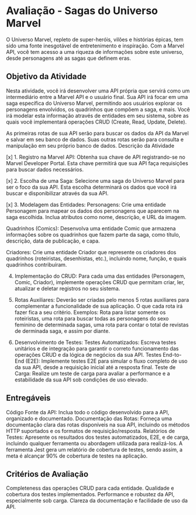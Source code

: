 # Avaliação - Sagas do Universo Marvel

O Universo Marvel, repleto de super-heróis, vilões e histórias épicas, tem sido uma fonte inesgotável de entretenimento e inspiração. Com a Marvel API, você tem acesso a uma riqueza de informações sobre este universo, desde personagens até as sagas que definem eras.

## Objetivo da Atividade

Nesta atividade, você irá desenvolver uma API própria que servirá como um intermediário entre a Marvel API e o usuário final. Sua API irá focar em uma saga específica do Universo Marvel, permitindo aos usuários explorar os personagens envolvidos, os quadrinhos que compõem a saga, e mais. Você irá modelar esta informação através de entidades em seu sistema, sobre as quais você implementará operações CRUD (Create, Read, Update, Delete).

As primeiras rotas de sua API serão para buscar os dados da API da Marvel e salvar em seu banco de dados. Suas outras rotas serão para consulta e manipulação em seu próprio banco de dados.
Descrição da Atividade

[x] 1. Registro na Marvel API: Obtenha sua chave de API registrando-se no Marvel Developer Portal. Esta chave permitirá que sua API faça requisições para buscar dados necessários.

[x] 2. Escolha de uma Saga: Selecione uma saga do Universo Marvel para ser o foco da sua API. Esta escolha determinará os dados que você irá buscar e disponibilizar através da sua API.

[x] 3. Modelagem das Entidades:
Personagens: Crie uma entidade Personagem para mapear os dados dos personagens que aparecem na saga escolhida. Inclua atributos como nome, descrição, e URL da imagem.

Quadrinhos (Comics): Desenvolva uma entidade Comic que armazena informações sobre os quadrinhos que fazem parte da saga, como título, descrição, data de publicação, e capa.

Criadores: Crie uma entidade Criador que represente os criadores dos quadrinhos (roteiristas, desenhistas, etc.), incluindo nome, função, e quais quadrinhos contribuíram.

4. Implementação do CRUD: Para cada uma das entidades (Personagem, Comic, Criador), implemente operações CRUD que permitam criar, ler, atualizar e deletar registros no seu sistema.

5. Rotas Auxiliares: Deverão ser criadas pelo menos 5 rotas auxiliares para complementar a funcionalidade de sua aplicação. O que cada rota irá fazer fica a seu critério.
Exemplos: Rota para listar somente os roteiristas, uma rota para buscar todas as personagens do sexo feminino de determinada sagas, uma rota para contar o total de revistas de derminada saga, e assim por diante.

6. Desenvolvimento de Testes:
Testes Automatizados: Escreva testes unitários e de integração para garantir o correto funcionamento das operações CRUD e da lógica de negócios da sua API.
Testes End-to-End (E2E): Implemente testes E2E para simular o fluxo completo de uso da sua API, desde a requisição inicial até a resposta final.
Teste de Carga: Realize um teste de carga para avaliar a performance e a estabilidade da sua API sob condições de uso elevado.

## Entregáveis
Código Fonte da API: Inclua todo o código desenvolvido para a API, organizado e documentado.
Documentação das Rotas: Forneça uma documentação clara das rotas disponíveis na sua API, incluindo os métodos HTTP suportados e os formatos de requisição/resposta.
Relatórios de Testes: Apresente os resultados dos testes automatizados, E2E, e de carga, incluindo qualquer ferramenta ou abordagem utilizada para realizá-los.
A ferramenta Jest gera um relatório de cobertura de testes, sendo assim, a meta é alcançar 90% de cobertura de testes na aplicação.

## Critérios de Avaliação
Completeness das operações CRUD para cada entidade.
Qualidade e cobertura dos testes implementados.
Performance e robustez da API, especialmente sob carga.
Clareza da documentação e facilidade de uso da API.